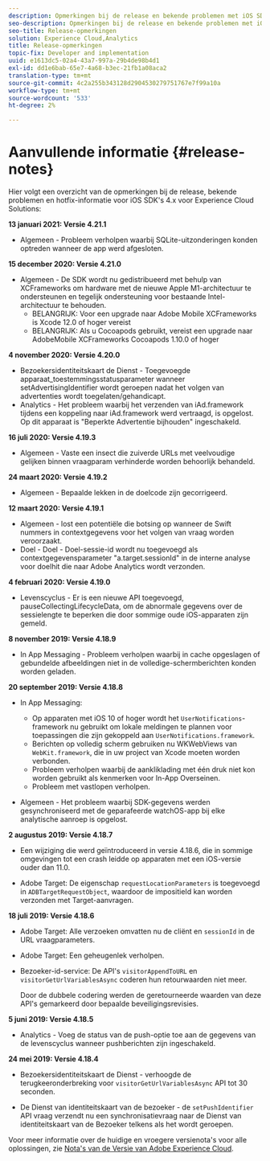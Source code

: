 ```yaml
---
description: Opmerkingen bij de release en bekende problemen met iOS SDK's 4.x voor Experience Cloud Solutions.
seo-description: Opmerkingen bij de release en bekende problemen met iOS SDK's 4.x voor Experience Cloud Solutions.
seo-title: Release-opmerkingen
solution: Experience Cloud,Analytics
title: Release-opmerkingen
topic-fix: Developer and implementation
uuid: e1613dc5-02a4-43a7-997a-29b4de98b4d1
exl-id: dd1e6bab-65e7-4a68-b3ec-21fb1a08aca2
translation-type: tm+mt
source-git-commit: 4c2a255b343128d2904530279751767e7f99a10a
workflow-type: tm+mt
source-wordcount: '533'
ht-degree: 2%

---
```


# Aanvullende informatie {#release-notes}

Hier volgt een overzicht van de opmerkingen bij de release, bekende problemen en hotfix-informatie voor iOS SDK&#39;s 4.x voor Experience Cloud Solutions:

**13 januari 2021: Versie 4.21.1**

* Algemeen - Probleem verholpen waarbij SQLite-uitzonderingen konden optreden wanneer de app werd afgesloten.

**15 december 2020: Versie 4.21.0**

* Algemeen - De SDK wordt nu gedistribueerd met behulp van XCFrameworks om hardware met de nieuwe Apple M1-architectuur te ondersteunen en tegelijk ondersteuning voor bestaande Intel-architectuur te behouden.
   * BELANGRIJK: Voor een upgrade naar Adobe Mobile XCFrameworks is Xcode 12.0 of hoger vereist
   * BELANGRIJK: Als u Cocoapods gebruikt, vereist een upgrade naar AdobeMobile XCFrameworks Cocoapods 1.10.0 of hoger

**4 november 2020: Versie 4.20.0**

* Bezoekersidentiteitskaart de Dienst - Toegevoegde apparaat_toestemmingsstatusparameter wanneer setAdvertisingIdentifier wordt geroepen nadat het volgen van advertenties wordt toegelaten/gehandicapt.
* Analytics - Het probleem waarbij het verzenden van iAd.framework tijdens een koppeling naar iAd.framework werd vertraagd, is opgelost. Op dit apparaat is &quot;Beperkte Advertentie bijhouden&quot; ingeschakeld.

**16 juli 2020: Versie 4.19.3**

* Algemeen - Vaste een insect die zuiverde URLs met veelvoudige gelijken binnen vraagparam verhinderde worden behoorlijk behandeld.

**24 maart 2020: Versie 4.19.2**

* Algemeen - Bepaalde lekken in de doelcode zijn gecorrigeerd.

**12 maart 2020: Versie 4.19.1**

* Algemeen - lost een potentiële die botsing op wanneer de Swift nummers in contextgegevens voor het volgen van vraag worden veroorzaakt.
* Doel - Doel - Doel-sessie-id wordt nu toegevoegd als contextgegevensparameter &quot;a.target.sessionId&quot; in de interne analyse voor doelhit die naar Adobe Analytics wordt verzonden.

**4 februari 2020: Versie 4.19.0**

* Levenscyclus - Er is een nieuwe API toegevoegd, pauseCollectingLifecycleData, om de abnormale gegevens over de sessielengte te beperken die door sommige oude iOS-apparaten zijn gemeld.

**8 november 2019: Versie 4.18.9**

* In App Messaging - Probleem verholpen waarbij in cache opgeslagen of gebundelde afbeeldingen niet in de volledige-schermberichten konden worden geladen.

**20 september 2019: Versie 4.18.8**

* In App Messaging:

   * Op apparaten met iOS 10 of hoger wordt het `UserNotifications`-framework nu gebruikt om lokale meldingen te plannen voor toepassingen die zijn gekoppeld aan `UserNotifications.framework`.
   * Berichten op volledig scherm gebruiken nu WKWebViews van `WebKit.framework`, die in uw project van Xcode moeten worden verbonden.
   * Probleem verholpen waarbij de aankliklading met één druk niet kon worden gebruikt als kenmerken voor In-App Overseinen.
   * Probleem met vastlopen verholpen.

* Algemeen - Het probleem waarbij SDK-gegevens werden gesynchroniseerd met de geparafeerde watchOS-app bij elke analytische aanroep is opgelost.

**2 augustus 2019: Versie 4.18.7**

* Een wijziging die werd geïntroduceerd in versie 4.18.6, die in sommige omgevingen tot een crash leidde op apparaten met een iOS-versie ouder dan 11.0.

* Adobe Target: De eigenschap `requestLocationParameters` is toegevoegd in `ADBTargetRequestObject`, waardoor de impositieId kan worden verzonden met Target-aanvragen.

**18 juli 2019: Versie 4.18.6**

* Adobe Target: Alle verzoeken omvatten nu de cliënt en `sessionId` in de URL vraagparameters.
* Adobe Target: Een geheugenlek verholpen.
* Bezoeker-id-service: De API&#39;s `visitorAppendToURL` en `visitorGetUrlVariablesAsync` coderen hun retourwaarden niet meer.

   Door de dubbele codering werden de geretourneerde waarden van deze API&#39;s gemarkeerd door bepaalde beveiligingsrevisies.

**5 juni 2019: Versie 4.18.5**

* Analytics - Voeg de status van de push-optie toe aan de gegevens van de levenscyclus wanneer pushberichten zijn ingeschakeld.

**24 mei 2019: Versie 4.18.4**

* Bezoekersidentiteitskaart de Dienst - verhoogde de terugkeeronderbreking voor
   `visitorGetUrlVariablesAsync` API tot 30 seconden.

* De Dienst van identiteitskaart van de bezoeker - de `setPushIdentifier` API vraag verzendt nu een synchronisatievraag naar de Dienst van identiteitskaart van de Bezoeker telkens als het wordt geroepen.

Voor meer informatie over de huidige en vroegere versienota&#39;s voor alle oplossingen, zie [Nota&#39;s van de Versie van Adobe Experience Cloud](https://docs.adobe.com/content/help/nl-NL/release-notes/experience-cloud/current.html).
